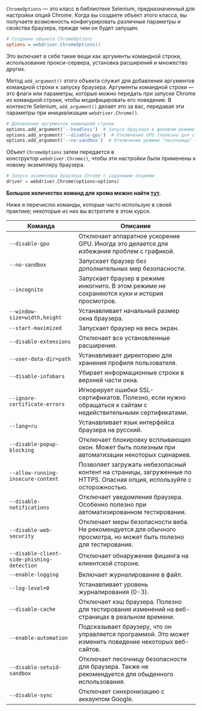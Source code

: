 
`ChromeOptions` — это класс в библиотеке Selenium, предназначенный для настройки опций Chrome. Когда вы создаете объект этого класса, вы получаете возможность конфигурировать различные параметры и свойства браузера, прежде чем он будет запущен.

```ini
# Создание объекта ChromeOptions
options = webdriver.ChromeOptions()
```

Это включает в себя такие вещи как аргументы командной строки, использование прокси-сервера, установка расширений и множество других.

Метод `add_argument()` этого объекта служит для добавления аргументов командной строки к запуску браузера. Аргументы командной строки — это флаги или параметры, которые можно передать при запуске Chrome из командной строки, чтобы модифицировать его поведение. В контексте Selenium, `add_argument()` делает это за вас, передавая эти параметры при инициализации `webdriver.Chrome()`.

```python
# Добавление аргументов командной строки
options.add_argument('--headless')  # Запуск браузера в фоновом режиме (без GUI)
options.add_argument('--disable-gpu')  # Отключение GPU (полезно для старых версий Chrome)
options.add_argument('--no-sandbox')  # Отключение режима "песочницы" (sandbox)
```

Объект `ChromeOptions` затем передается в конструктор `webdriver.Chrome()`, чтобы эти настройки были применены к новому экземпляру браузера. 

```python
# Запуск экземпляра браузера Chrome с заданными опциями
driver = webdriver.Chrome(options=options)
```

**Большое количество команд для хрома можно найти [тут](https://peter.sh/experiments/chromium-command-line-switches/).** 

Ниже я перечислю команды, которые часто использую в своей практике; некоторые из них вы встретите в этом курсе.

| Команда                                    | Описание                                                                                                                |
| ------------------------------------------ | ----------------------------------------------------------------------------------------------------------------------- |
| `--disable-gpu`                            | Отключает аппаратное ускорение GPU. Иногда это делается для избежания проблем с графикой.                               |
| `--no-sandbox`                             | Запускает браузер без дополнительных мер безопасности.                                                                  |
| `--incognito`                              | Запускает браузер в режиме инкогнито. В этом режиме не сохраняются куки и история просмотров.                           |
| `--window-size=width,height`               | Устанавливает начальный размер окна браузера.                                                                           |
| `--start-maximized`                        | Запускает браузер на весь экран.                                                                                        |
| `--disable-extensions`                     | Отключает все установленные расширения.                                                                                 |
| `--user-data-dir=path`                     | Устанавливает директорию для хранения профиля пользователя.                                                             |
| `--disable-infobars`                       | Убирает информационные строки в верхней части окна.                                                                     |
| `--ignore-certificate-errors`              | Игнорирует ошибки SSL-сертификатов. Полезно, если нужно обращаться к сайтам с недействительными сертификатами.          |
| `--lang=ru`                                | Устанавливает язык интерфейса браузера на русский.                                                                      |
| `--disable-popup-blocking`                 | Отключает блокировку всплывающих окон. Может быть полезным при автоматизации некоторых сценариев.                       |
| `--allow-running-insecure-content`         | Позволяет загружать небезопасный контент на страницы, загруженные по HTTPS. Опасная опция, используйте с осторожностью. |
| `--disable-notifications`                  | Отключает уведомления браузера. Особенно полезно при автоматизированном тестировании.                                   |
| `--disable-web-security`                   | Отключает меры безопасности веба. Не рекомендуется для обычного просмотра, но может быть полезно для тестирования.      |
| `--disable-client-side-phishing-detection` | Отключает обнаружение фишинга на клиентской стороне.                                                                    |
| `--enable-logging`                         | Включает журналирование в файл.                                                                                         |
| `--log-level=0`                            | Устанавливает уровень журналирования (0-3).                                                                             |
| `--disable-cache`                          | Отключает кэш браузера. Полезно для тестирования изменений на веб-страницах в реальном времени.                         |
| `--enable-automation`                      | Подсказывает браузеру, что он управляется программой. Это может изменить поведение некоторых веб-сайтов.                |
| `--disable-setuid-sandbox`                 | Отключает песочницу безопасности для браузера. Также не рекомендуется для обыденного использования.                     |
| `--disable-sync`                           | Отключает синхронизацию с аккаунтом Google.                                                                             |